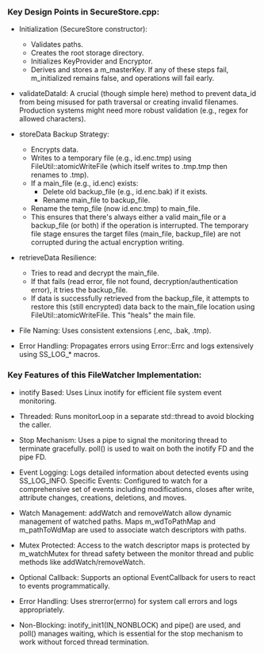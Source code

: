 ### Key Design Points in SecureStore.cpp:

- Initialization (SecureStore constructor):
    - Validates paths.
    - Creates the root storage directory.
    - Initializes KeyProvider and Encryptor.
    - Derives and stores a m_masterKey. If any of these steps fail, m_initialized remains false, and operations will fail early.

- validateDataId: A crucial (though simple here) method to prevent data_id from being misused for path traversal or creating invalid filenames. Production systems might need more robust validation (e.g., regex for allowed characters).

- storeData Backup Strategy:
    - Encrypts data.
    - Writes to a temporary file (e.g., id.enc.tmp) using FileUtil::atomicWriteFile (which itself writes to .tmp.tmp then renames to .tmp).
    - If a main_file (e.g., id.enc) exists:
        - Delete old backup_file (e.g., id.enc.bak) if it exists.
        - Rename main_file to backup_file.
    - Rename the temp_file (now id.enc.tmp) to main_file.
    - This ensures that there's always either a valid main_file or a backup_file (or both) if the operation is interrupted. The temporary file stage ensures the target files (main_file, backup_file) are not corrupted during the actual encryption writing.

- retrieveData Resilience:
    - Tries to read and decrypt the main_file.
    - If that fails (read error, file not found, decryption/authentication error), it tries the backup_file.
    - If data is successfully retrieved from the backup_file, it attempts to restore this (still encrypted) data back to the main_file location using FileUtil::atomicWriteFile. This "heals" the main file.

- File Naming: Uses consistent extensions (.enc, .bak, .tmp).

- Error Handling: Propagates errors using Error::Errc and logs extensively using SS_LOG_* macros.



### Key Features of this FileWatcher Implementation:

- inotify Based: Uses Linux inotify for efficient file system event monitoring.

- Threaded: Runs monitorLoop in a separate std::thread to avoid blocking the caller.

- Stop Mechanism: Uses a pipe to signal the monitoring thread to terminate gracefully. poll() is used to wait on both the inotify FD and the pipe FD.

- Event Logging: Logs detailed information about detected events using SS_LOG_INFO.
Specific Events: Configured to watch for a comprehensive set of events including modifications, closes after write, attribute changes, creations, deletions, and moves.

- Watch Management: addWatch and removeWatch allow dynamic management of watched paths. Maps m_wdToPathMap and m_pathToWdMap are used to associate watch descriptors with paths.

- Mutex Protected: Access to the watch descriptor maps is protected by m_watchMutex for thread safety between the monitor thread and public methods like addWatch/removeWatch.

- Optional Callback: Supports an optional EventCallback for users to react to events programmatically.

- Error Handling: Uses strerror(errno) for system call errors and logs appropriately.

- Non-Blocking: inotify_init1(IN_NONBLOCK) and pipe() are used, and poll() manages waiting, which is essential for the stop mechanism to work without forced thread termination.
